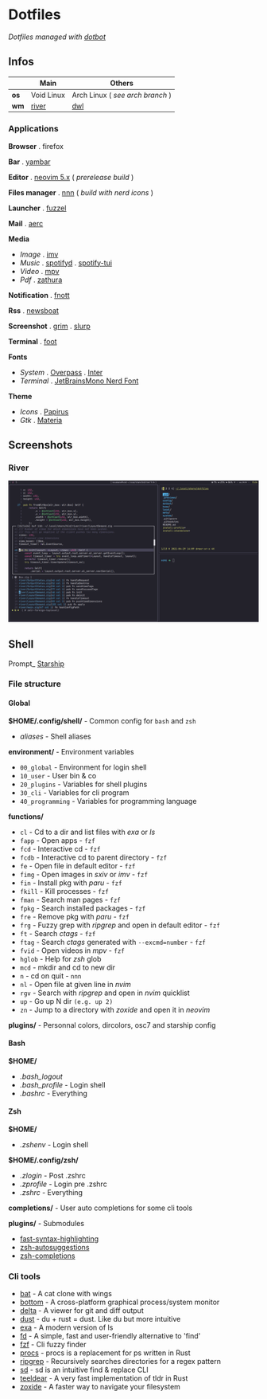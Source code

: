 # Dotfiles

_Dotfiles managed with [dotbot](https://github.com/anishathalye/dotbot)_

## Infos

|      | Main | Others |
-------|------|--------|
__os__ | Void Linux | Arch Linux ( _see arch branch_ )
__wm__ | [river](https://github.com/ifreund/river) | [dwl](https://github.com/djpohly/dwl)

### Applications

__Browser__ . firefox

__Bar__ . [yambar](https://codeberg.org/dnkl/yambar)

__Editor__ . [neovim 5.x](https://github.com/neovim/neovim) ( _prerelease build_ )

__Files manager__ . [nnn](https://github.com/jarun/nnn) ( _build with nerd icons_ )

__Launcher__ . [fuzzel](https://codeberg.org/dnkl/fuzzel)

__Mail__ . [aerc](https://git.sr.ht/~sircmpwn/aerc)

__Media__
- _Image_ . [imv](https://github.com/eXeC64/imv)
- _Music_ . [spotifyd](https://github.com/Spotifyd/spotifyd) . [spotify-tui](https://github.com/Rigellute/spotify-tui)
- _Video_ . [mpv](https://github.com/mpv-player/mpv)
- _Pdf_ . [zathura](https://pwmt.org/projects/zathura/)

__Notification__ . [fnott](https://codeberg.org/dnkl/fnott)

__Rss__ . [newsboat](https://newsboat.org/)

__Screenshot__
. [grim](https://github.com/emersion/grim)
. [slurp](https://github.com/emersion/slurp)

__Terminal__ . [foot](https://codeberg.org/dnkl/foot)

__Fonts__
- _System_
  . [Overpass](https://overpassfont.org/)
  . [Inter](https://github.com/rsms/inter)
- _Terminal_ . [JetBrainsMono Nerd Font](https://github.com/ryanoasis/nerd-fonts)

__Theme__
- _Icons_ . [Papirus](https://github.com/PapirusDevelopmentTeam/papirus-icon-theme)
- _Gtk_ . [Materia](https://github.com/nana-4/materia-theme)

## Screenshots

### River

<p align="center"><img src=".previews/river.png?raw=true "river""/></a></p>

## Shell

Prompt\_ [Starship](https://github.com/starship/starship)

### File structure

#### Global

**$HOME/.config/shell/** - Common config for `bash` and `zsh`
- _aliases_ - Shell aliases

**environment/** - Environment variables
- `00_global` - Environment for login shell
- `10_user` - User bin & co
- `20_plugins` - Variables for shell plugins
- `30_cli` - Variables for cli program
- `40_programming` - Variables for programming language

**functions/**
- `cl` - Cd to a dir and list files with _exa_ or _ls_
- `fapp` - Open apps - `fzf`
- `fcd` - Interactive cd - `fzf`
- `fcdb` - Interactive cd to parent directory - `fzf`
- `fe` - Open file in default editor - `fzf`
- `fimg` - Open images in _sxiv_ or _imv_ - `fzf`
- `fin` - Install pkg with _paru_ - `fzf`
- `fkill` - Kill processes - `fzf`
- `fman` - Search man pages - `fzf`
- `fpkg` - Search installed packages - `fzf`
- `fre` - Remove pkg with _paru_ - `fzf`
- `frg` - Fuzzy grep with _ripgrep_ and open in default editor - `fzf`
- `ft` - Search _ctags_ - `fzf`
- `ftag` - Search _ctags_ generated with `--excmd=number` - `fzf`
- `fvid` - Open videos in _mpv_ - `fzf`
- `hglob` - Help for _zsh_ glob
- `mcd` - mkdir and cd to new dir
- `n` - cd on quit - `nnn`
- `nl` - Open file at given line in _nvim_
- `rgv` - Search with _ripgrep_ and open in _nvim_ quicklist
- `up` - Go up N dir `(e.g. up 2)`
- `zn` - Jump to a directory with _zoxide_ and open it in _neovim_

**plugins/** - Personnal colors, dircolors, osc7 and starship config

#### Bash

**$HOME/**
- _.bash_logout_
- _.bash_profile_ - Login shell
- _.bashrc_ - Everything

#### Zsh

**$HOME/**

- _.zshenv_ - Login shell

**$HOME/.config/zsh/**
- _.zlogin_ - Post .zshrc
- _.zprofile_ - Login pre .zshrc
- _.zshrc_ - Everything

**completions/** - User auto completions for some cli tools

**plugins/** - Submodules
- [fast-syntax-highlighting](https://github.com/zdharma/fast-syntax-highlighting)
- [zsh-autosuggestions](https://github.com/zsh-users/zsh-autosuggestions)
- [zsh-completions](https://github.com/zsh-users/zsh-completions)

### Cli tools

- [bat](https://github.com/sharkdp/bat) - A cat clone with wings
- [bottom](https://github.com/ClementTsang/bottom) - A cross-platform graphical process/system monitor
- [delta](https://github.com/dandavison/delta) - A viewer for git and diff output
- [dust](https://github.com/bootandy/dust) - du + rust = dust. Like du but more intuitive
- [exa](https://github.com/ogham/exa) - A modern version of ls
- [fd](https://github.com/sharkdp/fd) - A simple, fast and user-friendly alternative to 'find'
- [fzf](https://github.com/junegunn/fzf) - Cli fuzzy finder
- [procs](https://github.com/dalance/procs) - procs is a replacement for ps written in Rust
- [ripgrep](https://github.com/BurntSushi/ripgrep) - Recursively searches directories for a regex pattern
- [sd](https://github.com/chmln/sd) - sd is an intuitive find & replace CLI
- [teeldear](https://github.com/dbrgn/tealdeer) - A very fast implementation of tldr in Rust
- [zoxide](https://github.com/ajeetdsouza/zoxide) - A faster way to navigate your filesystem

